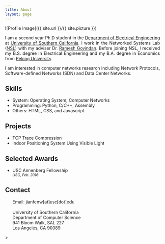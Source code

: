 ```yaml
---
title: About
layout: page
---
```

![Profile Image]({{ site.url }}/{{ site.picture }})

<!--<li><a href="https://github.com/">text</a></li>-->
<p align="justify">I am a second year Ph.D student in the <a href="https://minghsiehee.usc.edu">Department of Electrical Engineering</a> at <a href="https://www.usc.edu">University of Southern California</a>. I work in the Networked Systems Lab (<a href="https://enl.usc.edu">NSL</a>) with my adviser Dr. <a href="https://sites.google.com/a/usc.edu/ramesh/">Ramesh Govindan</a>. Before joining NSL, I received my B.S. degree in Electrical Engineering and my B.A. degree in Economics from <a href="http://english.pku.edu.cn">Peking University</a>.</p>
<p align="justify">I am interested in computer networks research including Network Protocols, Software-defined Networks (SDN) and Data Center Networks.</p>

<h2>Skills</h2>

<ul class="skill-list">
	<li>System: Operating System, Computer Networks</li>
    <li>Programming: Python, C/C++, Assembly</li>
	<li>Others: HTML, CSS, and Javascript</li>
</ul>

<h2>Projects</h2>
<ul>
    <li>TCP Trace Compression</li>
    <li>Indoor Positioning System Using Visible Light</li>
</ul>

<h2>Selected Awards</h2>
<ul>
    <li>USC Annenberg Fellowship</li>
    <small><i>USC, Feb. 2016</i></small>
</ul>

<h2>Contact</h2>
<ul>
	Email: jianfenw[at]usc[dot]edu<br/><br/>
	University of Southern California<br>
	Department of Computer Science<br>
	941 Bloom Walk, SAL 227<br>
	Los Angeles, CA 90089<br>
</ul>>